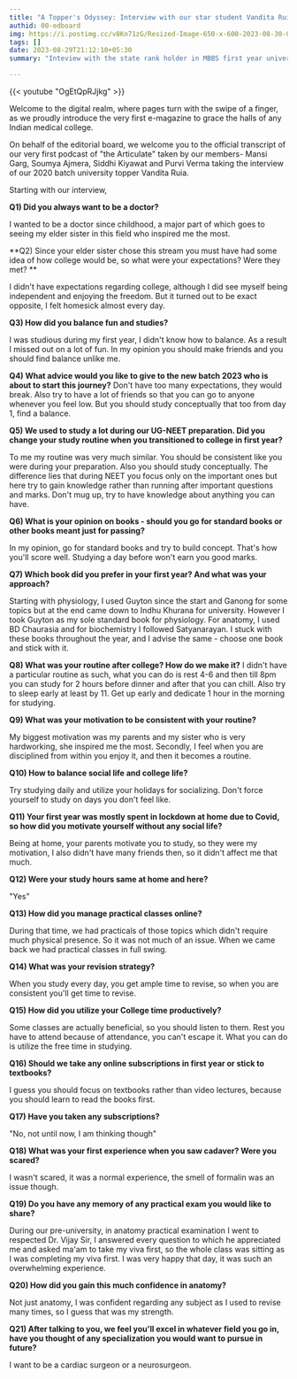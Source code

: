 ```yaml
---
title: "A Topper's Odyssey: Interview with our star student Vandita Ruia "
authid: 00-edboard
img: https://i.postimg.cc/v8Kn71zG/Resized-Image-650-x-600-2023-08-30-03-22-57-2644.webp
tags: []
date: 2023-08-29T21:12:10+05:30
summary: "Inteview with the state rank holder in MBBS first year university exams ,batch 2020"

---
```



{{< youtube "OgEtQpRJjkg" >}}

Welcome to the digital realm, where pages turn with the swipe of a finger, as we proudly introduce the very first e-magazine to grace the halls of any Indian medical college.

On behalf of the editorial board, we welcome you to the official transcript of our very first podcast of "the Articulate" taken by our members- Mansi Garg, Soumya Ajmera, Siddhi Kiyawat and Purvi Verma taking the interview of our 2020 batch university topper Vandita Ruia.

Starting with our interview, 

**Q1) Did you always want to be a doctor?**

 I wanted to be a doctor since childhood, a major part of which goes to seeing my elder sister in this field who inspired me the most.

**Q2) Since your elder sister chose this stream you must have had some idea of how college would be, so what were your expectations? Were they met? **

I didn't have expectations regarding college, although I did see myself being independent and enjoying the freedom. But it turned out to be exact opposite, I felt homesick almost every day.

**Q3) How did you balance fun and studies?**

I was studious during my first year, I didn't know how to balance. As a result I missed out on a lot of fun. In my opinion you should make friends and you should find balance unlike me.

**Q4) What advice would you like to give to the new batch 2023 who is about to start this journey?**
Don't have too many expectations, they would break. Also try to have a lot of friends so that you can go to anyone whenever you feel low. But you should study conceptually that too from day 1, find a balance.

**Q5) We used to study a lot during our UG-NEET preparation. Did you change your study routine when you transitioned to college in first year?**

To me my routine was very much similar. You should be consistent like you were during your preparation. Also you should study conceptually. The difference lies that during NEET you focus only on the important ones but here try to gain knowledge rather than running after important questions and marks. Don't mug up, try to have knowledge about anything you can have.

**Q6) What is your opinion on books - should you go for standard books or other books meant just for passing?**

In my opinion, go for standard books and try to build concept. That's how you'll score well. Studying a day before won't earn you good marks.

**Q7) Which book did you prefer in your first year? And what was your approach?**

Starting with physiology, I used Guyton since the start and Ganong for some topics but at the end came down to Indhu Khurana for university. However I took Guyton as my sole standard book for physiology.
For anatomy, I used BD Chaurasia and for biochemistry I followed Satyanarayan.
I stuck with these books throughout the year, and I advise the same - choose one book and stick with it.

**Q8) What was your routine after college? How do we make it?**
I didn't have a particular routine as such, what you can do is rest 4-6 and then till 8pm you can study for 2 hours before dinner and after that you can chill. Also try to sleep early at least by 11. Get up early and dedicate 1 hour in the morning for studying.

**Q9) What was your motivation to be consistent with your routine?**

My biggest motivation was my parents and my sister who is very hardworking, she inspired me the most. Secondly, I feel when you are disciplined from within you enjoy it, and then it becomes a routine.

**Q10) How to balance social life and college life?**

Try studying daily and utilize your holidays for socializing. Don't force yourself to study on days you don't feel like.

**Q11) Your first year was mostly spent in lockdown at home due to Covid, so how did you motivate yourself without any social life?**

Being at home, your parents motivate you to study, so they were my motivation, I also didn't have many friends then, so it didn't affect me that much.


**Q12) Were your study hours same at home and here?**

"Yes"

**Q13) How did you manage practical classes online?**

During that time, we had practicals of those topics which didn't require much physical presence. So it was not much of an issue.
When we came back we had practical classes in full swing.

**Q14) What was your revision strategy?**

When you study every day, you get ample time to revise, so when you are consistent you'll get time to revise.

**Q15) How did you utilize your College time productively?**

Some classes are actually beneficial, so you should listen to them. Rest you have to attend because of attendance, you can't escape it. What you can do is utilize the free time in studying.

**Q16) Should we take any online subscriptions in first year or stick to textbooks?**

I guess you should focus on textbooks rather than video lectures, because you should learn to read the books first.


**Q17) Have you taken any subscriptions?**

"No, not until now, I am thinking though"

**Q18) What was your first experience when you saw cadaver? Were you scared?**

I wasn't scared, it was a normal experience, the smell of formalin was an issue though.

**Q19) Do you have any memory of any practical exam you would like to share?**

During our pre-university, in anatomy practical examination I went to respected Dr. Vijay Sir, I answered every question to which he appreciated me and asked ma'am to take my viva first, so the whole class was sitting as I was completing my viva first. I was very happy that day, it was such an overwhelming experience.


**Q20) How did you gain this much confidence in anatomy?**

Not just anatomy, I was confident regarding any subject as I used to revise many times, so I guess that was my strength.

**Q21) After talking to you, we feel you'll excel in whatever field you go in, have you thought of any specialization you would want to pursue in future?**

I want to be a cardiac surgeon or a neurosurgeon.








